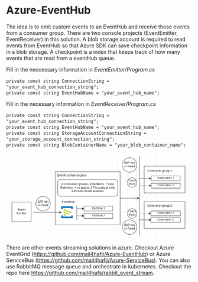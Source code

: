 # Azure-EventHub
The idea is to emit custom events to an EventHub and receive those events from a consumer group. There are two console projects (EventEmitter, EventReceiver) in this solution. A blob storage account is required to read events from EventHub so that Azure SDK can save checkpoint information in a blob storage. A checkpoint is a index that keeps track of how many events that are read from a eventHub queue.

Fill in the neccessary information in *EventEmitter/Program.cs* 
```
private const string ConnectionString = "your_event_hub_connection_string";
private const string EventHubName = "your_event_hub_name";
```

Fill in the necessary information in *EventReceiver/Program.cs*
```
private const string ConnectionString = "your_event_hub_connection_string";
private const string EventHubName = "your_event_hub_name";
private const string StorageAccountConnectionString = "your_storage_account_connection_string";
private const string BlobContainerName = "your_blob_container_name";
```

<img src="Architecture.jpg" />

There are other events streaming solutions in azure. Checkout Azure EventGrid (https://github.com/mail4hafij/Azure-EventHub) or Azure ServiceBus (https://github.com/mail4hafij/Azure-ServiceBus). You can also use RabbitMQ message queue and orchestrate in kubernetes. Checkout the repo here https://github.com/mail4hafij/rabbit_event_stream.
